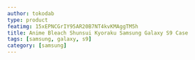 ```yaml
---
author: tokodab
type: product
featimg: 15xEPNCGrIY95AR20B7NT4kvKMAggTM5h
title: Anime Bleach Shunsui Kyoraku Samsung Galaxy S9 Case
tags: [samsung, galaxy, s9]
category: [samsung]
---
```

